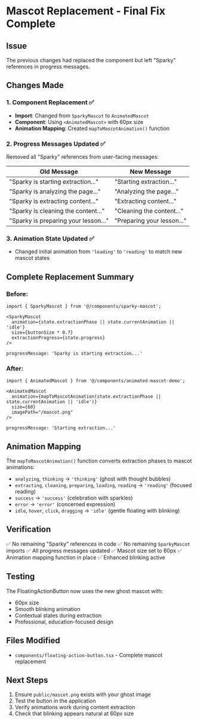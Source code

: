 # Mascot Replacement - Final Fix Complete

## Issue
The previous changes had replaced the component but left "Sparky" references in progress messages.

## Changes Made

### 1. Component Replacement ✅
- **Import**: Changed from `SparkyMascot` to `AnimatedMascot`
- **Component**: Using `<AnimatedMascot>` with 60px size
- **Animation Mapping**: Created `mapToMascotAnimation()` function

### 2. Progress Messages Updated ✅
Removed all "Sparky" references from user-facing messages:

| Old Message | New Message |
|-------------|-------------|
| "Sparky is starting extraction..." | "Starting extraction..." |
| "Sparky is analyzing the page..." | "Analyzing the page..." |
| "Sparky is extracting content..." | "Extracting content..." |
| "Sparky is cleaning the content..." | "Cleaning the content..." |
| "Sparky is preparing your lesson..." | "Preparing your lesson..." |

### 3. Animation State Updated ✅
- Changed initial animation from `'loading'` to `'reading'` to match new mascot states

## Complete Replacement Summary

### Before:
```tsx
import { SparkyMascot } from '@/components/sparky-mascot';

<SparkyMascot
  animation={state.extractionPhase || state.currentAnimation || 'idle'}
  size={buttonSize * 0.7}
  extractionProgress={state.progress}
/>

progressMessage: 'Sparky is starting extraction...'
```

### After:
```tsx
import { AnimatedMascot } from '@/components/animated-mascot-demo';

<AnimatedMascot
  animation={mapToMascotAnimation(state.extractionPhase || state.currentAnimation || 'idle')}
  size={60}
  imagePath="/mascot.png"
/>

progressMessage: 'Starting extraction...'
```

## Animation Mapping

The `mapToMascotAnimation()` function converts extraction phases to mascot animations:

- `analyzing`, `thinking` → `'thinking'` (ghost with thought bubbles)
- `extracting`, `cleaning`, `preparing`, `loading`, `reading` → `'reading'` (focused reading)
- `success` → `'success'` (celebration with sparkles)
- `error` → `'error'` (concerned expression)
- `idle`, `hover`, `click`, `dragging` → `'idle'` (gentle floating with blinking)

## Verification

✅ No remaining "Sparky" references in code
✅ No remaining `SparkyMascot` imports
✅ All progress messages updated
✅ Mascot size set to 60px
✅ Animation mapping function in place
✅ Enhanced blinking active

## Testing

The FloatingActionButton now uses the new ghost mascot with:
- 60px size
- Smooth blinking animation
- Contextual states during extraction
- Professional, education-focused design

## Files Modified

- `components/floating-action-button.tsx` - Complete mascot replacement

## Next Steps

1. Ensure `public/mascot.png` exists with your ghost image
2. Test the button in the application
3. Verify animations work during content extraction
4. Check that blinking appears natural at 60px size
